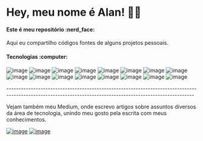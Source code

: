 # Hey, meu nome é Alan! :man_technologist:

<h4>Este é meu repositório :nerd_face:</h4
<p>Aqui eu compartilho códigos fontes de alguns projetos pessoais.</p>

<h4>Tecnologias :computer:</h4
<br>

![image](https://img.shields.io/badge/Spring-6DB33F?style=for-the-badge&logo=spring&logoColor=white)
![image](https://img.shields.io/badge/Java-ED8B00?style=for-the-badge&logo=java&logoColor=white)
![image](https://img.shields.io/badge/PostgreSQL-316192?style=for-the-badge&logo=postgresql&logoColor=white)
![image](https://img.shields.io/badge/MySQL-00000F?style=for-the-badge&logo=mysql&logoColor=white)
![image](https://img.shields.io/badge/Docker-2496ED?style=for-the-badge&logo=docker&logoColor=white)
![image](https://img.shields.io/badge/Amazon_AWS-232F3E?style=for-the-badge&logo=amazon-aws&logoColor=white)
![image](https://img.shields.io/badge/React_Native-20232A?style=for-the-badge&logo=react&logoColor=61DAFB)
![image](https://img.shields.io/badge/JavaScript-F7DF1E?style=for-the-badge&logo=javascript&logoColor=black)
![image](https://img.shields.io/badge/Angular-DD0031?style=for-the-badge&logo=angular&logoColor=white)
![image](https://img.shields.io/badge/TypeScript-007ACC?style=for-the-badge&logo=typescript&logoColor=white)
![image](https://img.shields.io/badge/Bootstrap-563D7C?style=for-the-badge&logo=bootstrap&logoColor=white)
![image](https://img.shields.io/badge/HTML5-E34F26?style=for-the-badge&logo=html5&logoColor=white)
![image](https://img.shields.io/badge/CSS3-1572B6?style=for-the-badge&logo=css3&logoColor=white)
![image](https://img.shields.io/badge/Git-E34F26?style=for-the-badge&logo=git&logoColor=white)
![image](https://img.shields.io/badge/GitHub-100000?style=for-the-badge&logo=github&logoColor=white)
![image](https://img.shields.io/badge/SAP-0FAAFF?style=for-the-badge&logo=sap&logoColor=white)
<br>
<p>-----------------------------------------------------------------------------------------------------------------------------------------------------------</p>
<p>Vejam também meu Medium, onde escrevo artigos sobre assuntos diversos da área de tecnologia, unindo meu gosto pela escrita com meus conhecimentos.</p>

[![image](https://img.shields.io/badge/Medium-12100E?style=for-the-badge&logo=medium&logoColor=white)](https://medium.com/@alan.stfreitas)
[![image](https://img.shields.io/badge/LinkedIn-0077B5?style=for-the-badge&logo=linkedin&logoColor=white)](https://www.linkedin.com/in/alan-stfreitas/)


  
  



